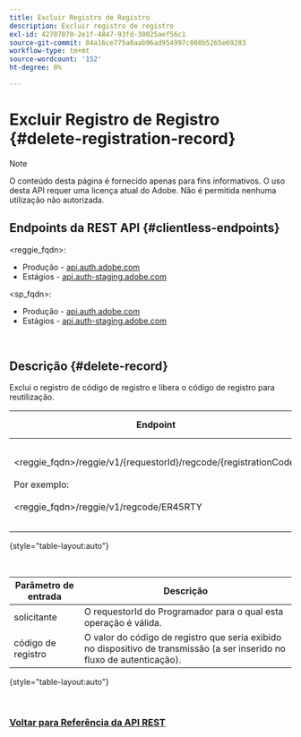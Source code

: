 ```yaml
---
title: Excluir Registro de Registro
description: Excluir registro de registro
exl-id: 42707070-2e1f-4847-93fd-30025aef56c1
source-git-commit: 84a16ce775a0aab96ad954997c008b5265e69283
workflow-type: tm+mt
source-wordcount: '152'
ht-degree: 0%

---
```


# Excluir Registro de Registro {#delete-registration-record}

>[!NOTE]
>
>O conteúdo desta página é fornecido apenas para fins informativos. O uso desta API requer uma licença atual do Adobe. Não é permitida nenhuma utilização não autorizada.

## Endpoints da REST API {#clientless-endpoints}

&lt;reggie_fqdn>:

* Produção - [api.auth.adobe.com](http://api.auth.adobe.com/)
* Estágios - [api.auth-staging.adobe.com](http://api.auth-staging.adobe.com/)

&lt;sp_fqdn>:

* Produção - [api.auth.adobe.com](http://api.auth.adobe.com/)
* Estágios - [api.auth-staging.adobe.com](http://api.auth-staging.adobe.com/)

</br>


## Descrição {#delete-record}

Exclui o registro de código de registro e libera o código de registro para reutilização.

| Endpoint | Chamado  </br>Por | Entrada   </br>Params | HTTP  </br>Método | Resposta | HTTP  </br>Resposta |
| --- | --- | --- | --- | --- | --- |
| &lt;reggie_fqdn>/reggie/v1/{requestorId}/regcode/{registrationCode}</br></br>Por exemplo:</br></br>&lt;reggie_fqdn>/reggie/v1/regcode/ER45RTY | Aplicativo de transmissão</br></br>ou</br></br>Serviço de programador | 1. ID do solicitante  </br>    (Componente do caminho)</br>2.  Código de registro  </br>    (Componente do caminho) | DELETE | Nenhum | 204 |

{style="table-layout:auto"}

</br>

| Parâmetro de entrada | Descrição |
| --- | --- |
| solicitante | O requestorId do Programador para o qual esta operação é válida. |
| código de registro | O valor do código de registro que seria exibido no dispositivo de transmissão (a ser inserido no fluxo de autenticação). |

{style="table-layout:auto"}

</br>

### [Voltar para Referência da API REST](/help/authentication/rest-api-reference.md)
